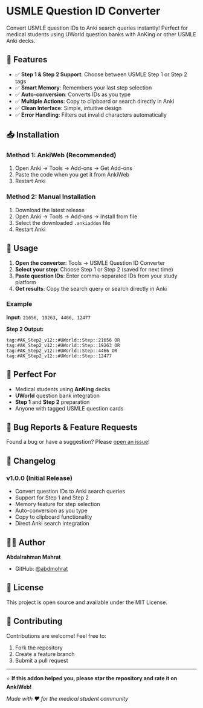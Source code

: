 # USMLE Question ID Converter

Convert USMLE question IDs to Anki search queries instantly! Perfect for medical students using UWorld question banks with AnKing or other USMLE Anki decks.

## 🚀 Features

- ✅ **Step 1 & Step 2 Support**: Choose between USMLE Step 1 or Step 2 tags
- ✅ **Smart Memory**: Remembers your last step selection  
- ✅ **Auto-conversion**: Converts IDs as you type
- ✅ **Multiple Actions**: Copy to clipboard or search directly in Anki
- ✅ **Clean Interface**: Simple, intuitive design
- ✅ **Error Handling**: Filters out invalid characters automatically

## 📥 Installation

### Method 1: AnkiWeb (Recommended)
1. Open Anki → Tools → Add-ons → Get Add-ons
2. Paste the code when you get it from AnkiWeb
3. Restart Anki

### Method 2: Manual Installation
1. Download the latest release
2. Open Anki → Tools → Add-ons → Install from file
3. Select the downloaded `.ankiaddon` file
4. Restart Anki

## 🔧 Usage

1. **Open the converter**: Tools → USMLE Question ID Converter
2. **Select your step**: Choose Step 1 or Step 2 (saved for next time)
3. **Paste question IDs**: Enter comma-separated IDs from your study platform
4. **Get results**: Copy the search query or search directly in Anki

### Example
**Input:** `21656, 19263, 4466, 12477`

**Step 2 Output:**
```
tag:#AK_Step2_v12::#UWorld::Step::21656 OR tag:#AK_Step2_v12::#UWorld::Step::19263 OR tag:#AK_Step2_v12::#UWorld::Step::4466 OR tag:#AK_Step2_v12::#UWorld::Step::12477
```

## 🎯 Perfect For

- Medical students using **AnKing** decks
- **UWorld** question bank integration
- **Step 1** and **Step 2** preparation
- Anyone with tagged USMLE question cards

## 🐛 Bug Reports & Feature Requests

Found a bug or have a suggestion? Please [open an issue](https://github.com/abdmohrat/usmle-question-id-converter/issues)!

## 📝 Changelog

### v1.0.0 (Initial Release)
- Convert question IDs to Anki search queries
- Support for Step 1 and Step 2
- Memory feature for step selection
- Auto-conversion as you type
- Copy to clipboard functionality
- Direct Anki search integration

## 👨‍💻 Author

**Abdalrahman Mahrat**
- GitHub: [@abdmohrat](https://github.com/abdmohrat)

## 📄 License

This project is open source and available under the MIT License.

## 🤝 Contributing

Contributions are welcome! Feel free to:
1. Fork the repository
2. Create a feature branch
3. Submit a pull request

---

⭐ **If this addon helped you, please star the repository and rate it on AnkiWeb!**

*Made with ❤️ for the medical student community*